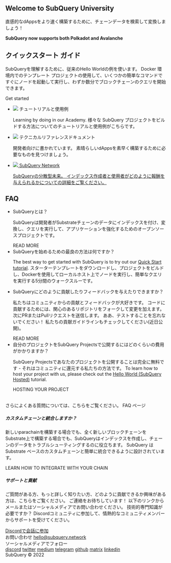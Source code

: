 <link rel="stylesheet" href="/assets/style/welcome.css" as="style" />
<div class="top2Sections">
  <section class="welcomeWords">
    <div class="main">
      <div>
        <h2 class="welcomeTitle">Welcome to SubQuery <span>University</span></h2>
        <p>直感的なdAppsをより速く構築するために、チェーンデータを検索して変換しましょう！</p>
        <p><strong>SubQuery now supports both Polkadot and Avalanche</strong></p>
      </div>
    </div>
  </section>
  <section class="startSection main">
    <div>
      <h2 class="title">クイックスタート <span>ガイド</span></h2>
      <p>SubQueryを理解するために、従来のHello Worldの例を使います。 Docker 環境内でのテンプレート プロジェクトの使用して、いくつかの簡単なコマンドですぐにノードを起動して実行し、わずか数分でブロックチェーンのクエリを開始できます。
      </p>
      <span class="button">
        <router-link :to="{path: '/quickstart/quickstart.html'}">
          <span>Get started</span>
        </router-link>
      </span>
    </div>
  </section>
</div>
<div class="main">
  <div>
    <ul class="list">
      <li>
        <router-link :to="{path: '/academy/tutorials_examples/introduction.html'}">
          <div>
            <img src="/assets/img/tutorialsIcon.svg" />
            <span>チュートリアルと使用例</span>
            <p>Learning by doing in our Academy. 様々な SubQuery プロジェクトをビルドする方法についてのチュートリアルと使用例がこちらです。</p>
          </div>
        </router-link>
      </li>
      <li>
        <router-link :to="{path: '/create/introduction.html'}">
          <div>
            <img src="/assets/img/docsIcon.svg" />
            <span>テクニカルリファレンスドキュメント</span>
            <p>開発者向けに書かれています。 素晴らしいdAppsを素早く構築するために必要なものを見つけましょう。</p>
          </div>
        </router-link>
      </li>
      <li>
        <a href="https://static.subquery.network/whitepaper.pdf" target="_blank">
          <div>
            <img src="/assets/img/networkIcon.svg" />
            <span>SubQuery Network</span>
            <p>SubQueryの分散型未来。 インデックス作成者と使用者がどのように報酬を与えられるかについての詳細をご覧ください。 </p>
          </div>
        </a>
      </li>
    </ul>
  </div>
</div>
<section class="faqSection main">
  <div>
    <h2 class="title">FAQ</h2>
    <ul class="faqList">
      <li>
        <div class="title">SubQueryとは？</div>
        <div class="content">
          <p>SubQueryは開発者がSubstrateチェーンのデータにインデックスを付け、変換し、クエリを実行して、アプリケーションを強化するためのオープンソースプロジェクトです。</p>
          <span class="more">
            <router-link :to="{path: '/faqs/faqs.html#what-is-subquery'}">READ MORE</router-link>
          </span>
        </div>
      </li>
      <li>
        <div class="title">SubQueryを始めるための最良の方法は何ですか？</div>
        <div class="content">
          <p>The best way to get started with SubQuery is to try out our <a href="/quickstart/quickstart.html">Quick Start tutorial</a>. スターターテンプレートをダウンロードし、プロジェクトをビルドし、Dockerを使用してローカルホスト上でノードを実行し、簡単なクエリを実行する5分間のウォークスルーです。 </p>
        </div>
      </li>
      <li>
        <div class="title">SubQueryにどのように貢献したりフィードバックを与えたりできますか？</div>
        <div class="content">
          <p>私たちはコミュニティからの貢献とフィードバックが大好きです。 コードに貢献するためには、関心のあるリポジトリをフォークして変更を加えます。 次にPRまたはPullリクエストを送信します。 ああ、テストすることを忘れないでください！ 私たちの貢献ガイドラインもチェックしてください(近日公開)。 </p>
          <span class="more">
            <router-link :to="{path: '/faqs/faqs.html#what-is-the-best-way-to-get-started-with-subquery'}">READ MORE</router-link>
          </span>
        </div>
      </li>
      <li>
        <div class="title">自分のプロジェクトをSubQuery Projectsで公開するにはどのくらいの費用がかかりますか？</div>
        <div class="content">
          <p>SubQuery Projectsであなたのプロジェクトを公開することは完全に無料です - それはコミュニティに還元する私たちの方法です。 To learn how to host your project with us, please check out the <a href="/quickstart/quickstart.html">Hello World (SubQuery Hosted)</a> tutorial.</p>
          <span class="more">
            <router-link :to="{path: '/run_publish/publish.html'}">HOSTING YOUR PROJECT</router-link>
          </span>
        </div>
      </li>
    </ul><br>
    さらによくある質問については、こちらをご覧ください。 <router-link :to="{path: '/faqs/faqs.html'}">FAQ</router-link> ページ    
  </div>
</section>
<section class="main">
  <div>
    <div class="lastIntroduce lastIntroduce_1">
        <h5>カスタムチェーンと統合しますか？</h5>
        <p>新しいparachainを構築する場合でも、全く新しいブロックチェーンをSubstrate上で構築する場合でも、SubQueryはインデックスを作成し、チェーンのデータをトラブルシューティングするのに役立ちます。 SubQuery は Substrate ベースのカスタムチェーンと簡単に統合できるように設計されています。</p>
        <span class="more">
          <router-link :to="{path: '/create/mapping.html#custom-substrate-chains'}">LEARN HOW TO INTEGRATE WITH YOUR CHAIN</router-link>
        </span>
    </div>
    <div class="lastIntroduce lastIntroduce_2">
        <h5>サポートと貢献</h5>
        <p>ご質問がある方、もっと詳しく知りたい方、どのように貢献できるか興味がある方は、こちらをご覧ください。 ご連絡をお待ちしています！ 以下のリンクからメールまたはソーシャルメディアでお問い合わせください。 技術的専門知識が必要ですか？ Discordコミュニティに参加して、情熱的なコミュニティメンバーからサポートを受けてください。 </p>
        <a class="more" target="_blank" href="https://discord.com/invite/subquery">Discordで会話に参加</a>
    </div>
    </div>
</section>
<section class="main connectSection">
  <div class="email">
    <span>お問い合わせ</span>
    <a href="mailto:hello@subquery.network">hello@subquery.network</a>
  </div>
  <div>
    <div>ソーシャルメディアでフォロー</div>
    <div class="connectWay">
      <a href="https://discord.com/invite/78zg8aBSMG" target="_blank" class="connectDiscord">discord</a>
      <a href="https://twitter.com/subquerynetwork" target="_blank" class="connectTwitter">twitter</a>
      <a href="https://medium.com/@subquery" target="_blank" class="connectMedium">medium</a>
      <a href="https://t.me/subquerynetwork" target="_blank" class="connectTelegram">telegram</a>
      <a href="https://github.com/OnFinality-io/subql" target="_blank" class="connectGithub">github</a>
      <a href="https://matrix.to/#/#subquery:matrix.org" target="_blank" class="connectMatrix">matrix</a>
      <a href="https://www.linkedin.com/company/subquery" target="_blank" class="connectLinkedin">linkedin</a>
    </div>
  </div>
</section>
</div> </div>
<div class="footer">
  <div class="main"><div>SubQuery © 2022</div></div>
</div>
<script charset="utf-8" src="/assets/js/welcome.js"></script>
